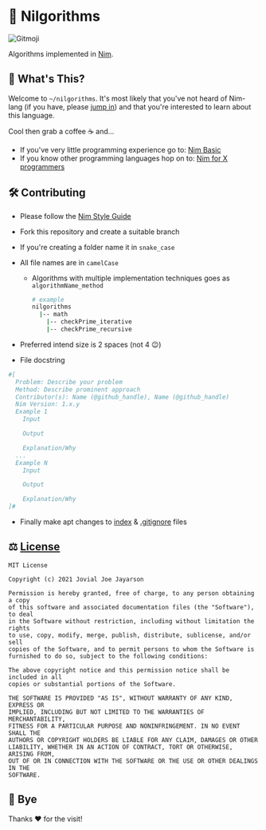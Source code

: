 # 👑 Nilgorithms

![Gitmoji](https://img.shields.io/badge/gitmoji-%20😎-FFDD67.svg)

Algorithms implemented in [Nim](https://nim-lang.org/).

## 🏁 What's This?

Welcome to `~/nilgorithms`. It's most likely that you've not heard of Nim-lang (if you have, please [jump in](#contributing)) and that you're interested to learn about this language.

Cool then grab a coffee :coffee: and...

- If you've very little programming experience go to: [Nim Basic](https://narimiran.github.io/nim-basics)
- If you know other programming languages hop on to: [Nim for X programmers](https://github.com/nim-lang/Nim/wiki#nim-for-x-programmers)

## 🛠 Contributing

- Please follow the [Nim Style Guide](https://nim-lang.org/docs/nep1.html)
- Fork this repository and create a suitable branch
- If you're creating a folder name it in `snake_case`
- All file names are in `camelCase`
  - Algorithms with multiple implementation techniques goes as `algorithmName_method`
  
    ```bash
    # example
    nilgorithms
      |-- math
        |-- checkPrime_iterative
        |-- checkPrime_recursive
    ```

- Preferred intend size is 2 spaces (not 4 :wink:)
- File docstring

```nim
#[
  Problem: Describe your problem
  Method: Describe prominent approach
  Contributor(s): Name (@github_handle), Name (@github_handle)
  Nim Version: 1.x.y
  Example 1
    Input

    Output

    Explanation/Why
  ...
  Example N
    Input

    Output

    Explanation/Why
]#
```

- Finally make apt changes to [index](/index.md) & [.gitignore](/.gitignore) files

## ⚖️ [License](/LICENSE)

```text
MIT License

Copyright (c) 2021 Jovial Joe Jayarson

Permission is hereby granted, free of charge, to any person obtaining a copy
of this software and associated documentation files (the "Software"), to deal
in the Software without restriction, including without limitation the rights
to use, copy, modify, merge, publish, distribute, sublicense, and/or sell
copies of the Software, and to permit persons to whom the Software is
furnished to do so, subject to the following conditions:

The above copyright notice and this permission notice shall be included in all
copies or substantial portions of the Software.

THE SOFTWARE IS PROVIDED "AS IS", WITHOUT WARRANTY OF ANY KIND, EXPRESS OR
IMPLIED, INCLUDING BUT NOT LIMITED TO THE WARRANTIES OF MERCHANTABILITY,
FITNESS FOR A PARTICULAR PURPOSE AND NONINFRINGEMENT. IN NO EVENT SHALL THE
AUTHORS OR COPYRIGHT HOLDERS BE LIABLE FOR ANY CLAIM, DAMAGES OR OTHER
LIABILITY, WHETHER IN AN ACTION OF CONTRACT, TORT OR OTHERWISE, ARISING FROM,
OUT OF OR IN CONNECTION WITH THE SOFTWARE OR THE USE OR OTHER DEALINGS IN THE
SOFTWARE.
```

## 🏁 Bye

Thanks :heart: for the visit!
